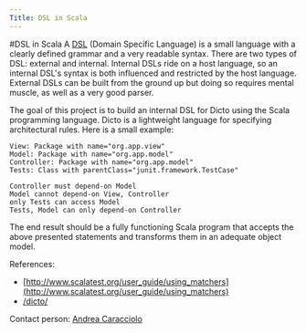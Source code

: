 ```yaml
---
Title: DSL in Scala
---
```

#DSL in Scala
A [DSL](http://en.wikipedia.org/wiki/Domain-specific_language) (Domain Specific Language) is a small language with a clearly defined grammar and a very readable syntax. 
There are two types of DSL: external and internal. 
Internal DSLs ride on a host language, so an internal DSL's syntax is both influenced and restricted by the host language. External DSLs can be built from the ground up but doing so requires mental muscle, as well as a very good parser.

The goal of this project is to build an internal DSL for Dicto using the Scala programming language. 
Dicto is a lightweight language for specifying architectural rules. 
Here is a small example: 

```
View: Package with name="org.app.view"
Model: Package with name="org.app.model"
Controller: Package with name="org.app.model"
Tests: Class with parentClass="junit.framework.TestCase"

Controller must depend-on Model
Model cannot depend-on View, Controller   
only Tests can access Model
Tests, Model can only depend-on Controller
```

The end result should be a fully functioning Scala program that accepts the above presented statements and transforms them in an adequate object model. 


References: 

-  [http://www.scalatest.org/user_guide/using_matchers](http://www.scalatest.org/user_guide/using_matchers)
-  [/dicto/](/dicto/)

Contact person: [Andrea Caracciolo](%base_url%/staff/Caracciolo)
